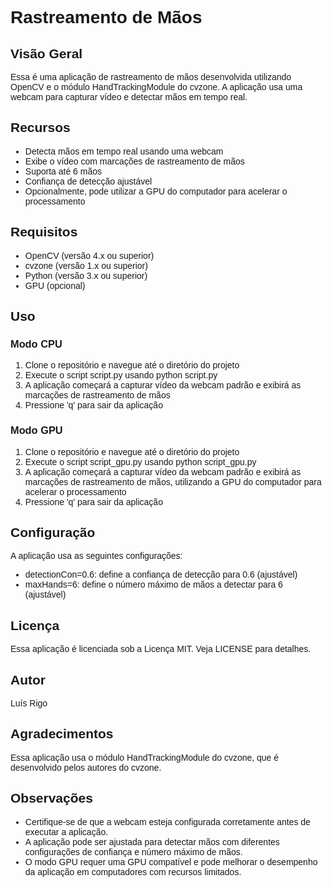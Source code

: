<!DOCTYPE html>
<html lang="pt-BR">
<head>
    <meta charset="UTF-8">
    <meta name="viewport" content="width=device-width, initial-scale=1.0">
    <title>Rastreamento de Mãos</title>
    <style>
        body {
            font-family: Arial, sans-serif;
        }
    </style>
</head>
<body>
    <h1>Rastreamento de Mãos</h1>
    <section>
        <h2>Visão Geral</h2>
        <p>Essa é uma aplicação de rastreamento de mãos desenvolvida utilizando OpenCV e o módulo HandTrackingModule do cvzone. A aplicação usa uma webcam para capturar vídeo e detectar mãos em tempo real.</p>
    </section>
    <section>
        <h2>Recursos</h2>
        <ul>
            <li>Detecta mãos em tempo real usando uma webcam</li>
            <li>Exibe o vídeo com marcações de rastreamento de mãos</li>
            <li>Suporta até 6 mãos</li>
            <li>Confiança de detecção ajustável</li>
            <li>Opcionalmente, pode utilizar a GPU do computador para acelerar o processamento</li>
        </ul>
    </section>
    <section>
        <h2>Requisitos</h2>
        <ul>
            <li>OpenCV (versão 4.x ou superior)</li>
            <li>cvzone (versão 1.x ou superior)</li>
            <li>Python (versão 3.x ou superior)</li>
            <li>GPU (opcional)</li>
        </ul>
    </section>
    <section>
        <h2>Uso</h2>
        <h3>Modo CPU</h3>
        <ol>
            <li>Clone o repositório e navegue até o diretório do projeto</li>
            <li>Execute o script script.py usando python script.py</li>
            <li>A aplicação começará a capturar vídeo da webcam padrão e exibirá as marcações de rastreamento de mãos</li>
            <li>Pressione 'q' para sair da aplicação</li>
        </ol>
        <h3>Modo GPU</h3>
        <ol>
            <li>Clone o repositório e navegue até o diretório do projeto</li>
            <li>Execute o script script_gpu.py usando python script_gpu.py</li>
            <li>A aplicação começará a capturar vídeo da webcam padrão e exibirá as marcações de rastreamento de mãos, utilizando a GPU do computador para acelerar o processamento</li>
            <li>Pressione 'q' para sair da aplicação</li>
        </ol>
    </section>
    <section>
        <h2>Configuração</h2>
        <p>A aplicação usa as seguintes configurações:</p>
        <ul>
            <li>detectionCon=0.6: define a confiança de detecção para 0.6 (ajustável)</li>
            <li>maxHands=6: define o número máximo de mãos a detectar para 6 (ajustável)</li>
        </ul>
    </section>
    <section>
        <h2>Licença</h2>
        <p>Essa aplicação é licenciada sob a Licença MIT. Veja LICENSE para detalhes.</p>
    </section>
    <section>
        <h2>Autor</h2>
        <p>Luís Rigo</p>
    </section>
    <section>
        <h2>Agradecimentos</h2>
        <p>Essa aplicação usa o módulo HandTrackingModule do cvzone, que é desenvolvido pelos autores do cvzone.</p>
    </section>
    <section>
        <h2>Observações</h2>
        <ul>
            <li>Certifique-se de que a webcam esteja configurada corretamente antes de executar a aplicação.</li>
            <li>A aplicação pode ser ajustada para detectar mãos com diferentes configurações de confiança e número máximo de mãos.</li>
            <li>O modo GPU requer uma GPU compatível e pode melhorar o desempenho da aplicação em computadores com recursos limitados.</li>
       